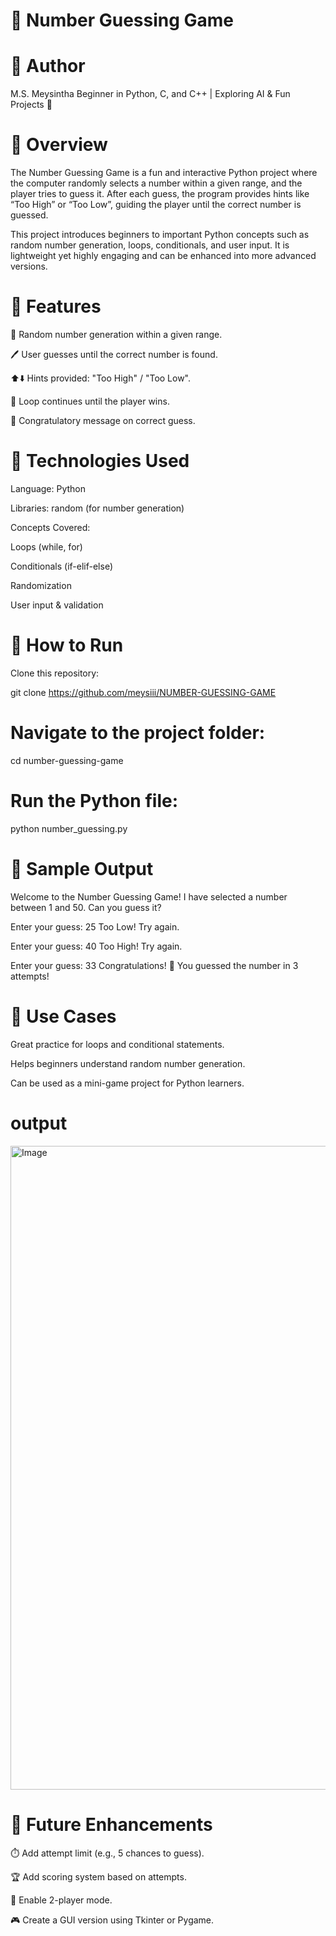 # 🎲 Number Guessing Game

# 👤 Author

M.S. Meysintha
Beginner in Python, C, and C++ | Exploring AI & Fun Projects 🚀

# 🔹 Overview

The Number Guessing Game is a fun and interactive Python project where the computer randomly selects a number within a given range, and the player tries to guess it. After each guess, the program provides hints like “Too High” or “Too Low”, guiding the player until the correct number is guessed.

This project introduces beginners to important Python concepts such as random number generation, loops, conditionals, and user input. It is lightweight yet highly engaging and can be enhanced into more advanced versions.

# 🔹 Features

🎯 Random number generation within a given range.

🖊️ User guesses until the correct number is found.

⬆️⬇️ Hints provided: "Too High" / "Too Low".

🔁 Loop continues until the player wins.

🎉 Congratulatory message on correct guess.

# 🔹 Technologies Used

Language: Python

Libraries: random (for number generation)

Concepts Covered:

Loops (while, for)

Conditionals (if-elif-else)

Randomization

User input & validation

# 🔹 How to Run

Clone this repository:

git clone https://github.com/meysiii/NUMBER-GUESSING-GAME

# Navigate to the project folder:

cd number-guessing-game


# Run the Python file:

python number_guessing.py

# 🔹 Sample Output
Welcome to the Number Guessing Game!
I have selected a number between 1 and 50.
Can you guess it?

Enter your guess: 25
Too Low! Try again.

Enter your guess: 40
Too High! Try again.

Enter your guess: 33
Congratulations! 🎉 You guessed the number in 3 attempts!

# 🔹 Use Cases

Great practice for loops and conditional statements.

Helps beginners understand random number generation.

Can be used as a mini-game project for Python learners.

# output

<img width="1920" height="1030" alt="Image" src="https://github.com/user-attachments/assets/cf9b10f8-fddb-4280-bd2b-ac230c87af55" />

# 🔹 Future Enhancements

⏱️ Add attempt limit (e.g., 5 chances to guess).

🏆 Add scoring system based on attempts.

👥 Enable 2-player mode.

🎮 Create a GUI version using Tkinter or Pygame.

